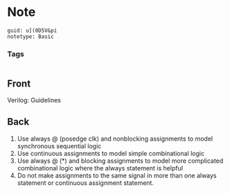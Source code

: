 # Note
```
guid: u](0D5V&pi
notetype: Basic
```

### Tags
```
```

## Front
Verilog: Guidelines

## Back
1. Use always @ (posedge clk) and nonblocking assignments to model synchronous sequential logic
2. Use continuous assignments to model simple combinational logic
3. Use always @ (*) and blocking assignments to model more complicated combinational logic where the
always statement is helpful
4. Do not make assignments to the same signal in more than one always statement or continuous
assignment statement.
